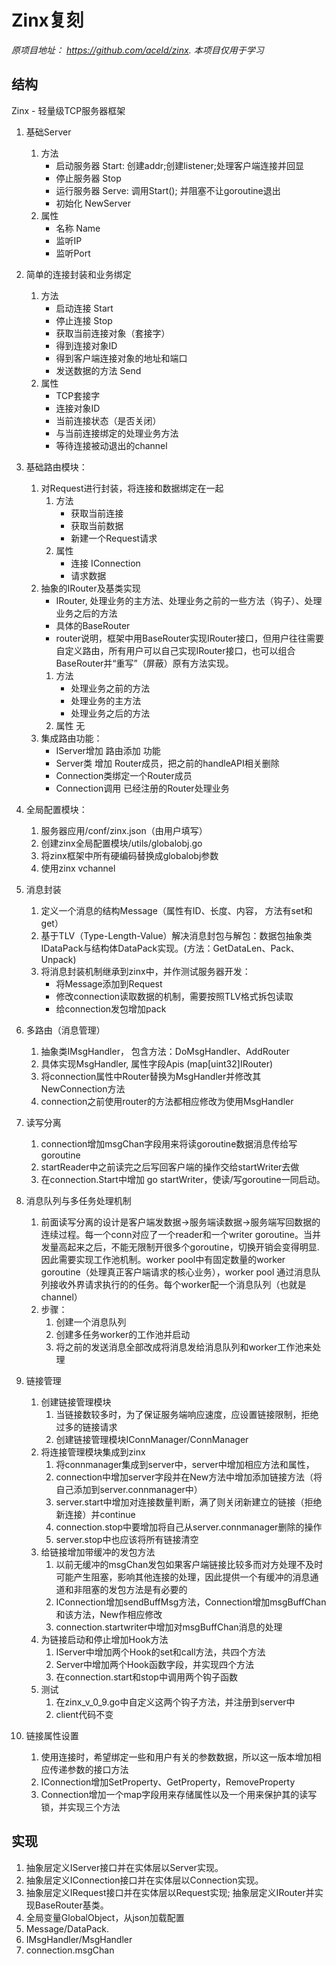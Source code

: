 # Zinx复刻

*原项目地址： https://github.com/aceld/zinx. 本项目仅用于学习*

## 结构

Zinx - 轻量级TCP服务器框架

1. 基础Server
    1. 方法
        - 启动服务器 Start: 创建addr;创建listener;处理客户端连接并回显
        - 停止服务器 Stop
        - 运行服务器 Serve: 调用Start(); 并阻塞不让goroutine退出
        - 初始化 NewServer
    2. 属性
        - 名称 Name
        - 监听IP
        - 监听Port

2. 简单的连接封装和业务绑定
    1. 方法
        - 启动连接 Start
        - 停止连接 Stop
        - 获取当前连接对象（套接字）
        - 得到连接对象ID
        - 得到客户端连接对象的地址和端口
        - 发送数据的方法 Send
    2. 属性
        - TCP套接字
        - 连接对象ID
        - 当前连接状态（是否关闭）
        - 与当前连接绑定的处理业务方法
        - 等待连接被动退出的channel

3. 基础路由模块：
    1. 对Request进行封装，将连接和数据绑定在一起
        1. 方法
           - 获取当前连接
           - 获取当前数据
           - 新建一个Request请求
        2. 属性
           - 连接 IConnection
           - 请求数据
    2. 抽象的IRouter及基类实现
        - IRouter, 处理业务的主方法、处理业务之前的一些方法（钩子）、处理业务之后的方法
        - 具体的BaseRouter
        - router说明，框架中用BaseRouter实现IRouter接口，但用户往往需要自定义路由，所有用户可以自己实现IRouter接口，也可以组合BaseRouter并“重写”（屏蔽）原有方法实现。
        1. 方法
           - 处理业务之前的方法
           - 处理业务的主方法
           - 处理业务之后的方法
        2. 属性 无
    3. 集成路由功能：
        - IServer增加 路由添加 功能
        - Server类 增加 Router成员，把之前的handleAPI相关删除
        - Connection类绑定一个Router成员
        - Connection调用 已经注册的Router处理业务

4. 全局配置模块：
   1. 服务器应用/conf/zinx.json（由用户填写）
   2. 创建zinx全局配置模块/utils/globalobj.go
   3. 将zinx框架中所有硬编码替换成globalobj参数
   4. 使用zinx vchannel

5. 消息封装
    1. 定义一个消息的结构Message（属性有ID、长度、内容， 方法有set和get）
    2. 基于TLV（Type-Length-Value）解决消息封包与解包：数据包抽象类IDataPack与结构体DataPack实现。(方法：GetDataLen、Pack、Unpack)
    3. 将消息封装机制继承到zinx中，并作测试服务器开发：
        - 将Message添加到Request
        - 修改connection读取数据的机制，需要按照TLV格式拆包读取
        - 给connection发包增加pack

6. 多路由（消息管理）
   1. 抽象类IMsgHandler， 包含方法：DoMsgHandler、AddRouter
   2. 具体实现MsgHandler, 属性字段Apis (map[uint32]IRouter)
   3. 将connection属性中Router替换为MsgHandler并修改其NewConnection方法
   4. connection之前使用router的方法都相应修改为使用MsgHandler

7. 读写分离
   1. connection增加msgChan字段用来将读goroutine数据消息传给写goroutine
   2. startReader中之前读完之后写回客户端的操作交给startWriter去做
   3. 在connection.Start中增加 go startWriter，使读/写goroutine一同启动。

8. 消息队列与多任务处理机制
   1. 前面读写分离的设计是客户端发数据->服务端读数据->服务端写回数据的连续过程。每一个conn对应了一个reader和一个writer goroutine。当并发量高起来之后，不能无限制开很多个goroutine，切换开销会变得明显. 因此需要实现工作池机制。worker pool中有固定数量的worker goroutine（处理真正客户端请求的核心业务），worker pool 通过消息队列接收外界请求执行的的任务。每个worker配一个消息队列（也就是channel）
   2. 步骤：
      1. 创建一个消息队列
      2. 创建多任务worker的工作池并启动
      3. 将之前的发送消息全部改成将消息发给消息队列和worker工作池来处理

9. 链接管理
   1.  创建链接管理模块
       1.  当链接数较多时，为了保证服务端响应速度，应设置链接限制，拒绝过多的链接请求
       2.  创建链接管理模块IConnManager/ConnManager
   2.  将连接管理模块集成到zinx
       1.  将connmanager集成到server中，server中增加相应方法和属性，
       2.  connection中增加server字段并在New方法中增加添加链接方法（将自己添加到server.connmanager中）
       3.  server.start中增加对连接数量判断，满了则关闭新建立的链接（拒绝新连接）并continue
       4.  connection.stop中要增加将自己从server.connmanager删除的操作
       5.  server.stop中也应该将所有链接清空
    3. 给链接增加带缓冲的发包方法
       1. 以前无缓冲的msgChan发包如果客户端链接比较多而对方处理不及时可能产生阻塞，影响其他连接的处理，因此提供一个有缓冲的消息通道和非阻塞的发包方法是有必要的
       2. IConnection增加sendBuffMsg方法，Connection增加msgBuffChan和该方法，New作相应修改
       3. connection.startwriter中增加对msgBuffChan消息的处理
    4. 为链接启动和停止增加Hook方法
       1. IServer中增加两个Hook的set和call方法，共四个方法
       2. Server中增加两个Hook函数字段，并实现四个方法
       3. 在connection.start和stop中调用两个钩子函数
    5. 测试
       1. 在zinx_v_0_9.go中自定义这两个钩子方法，并注册到server中
       2. client代码不变

10. 链接属性设置
    1.  使用连接时，希望绑定一些和用户有关的参数数据，所以这一版本增加相应传递参数的接口方法
    2. IConnection增加SetProperty、GetProperty，RemoveProperty
    3. Connection增加一个map字段用来存储属性以及一个用来保护其的读写锁，并实现三个方法

## 实现

1. 抽象层定义IServer接口并在实体层以Server实现。
2. 抽象层定义IConnection接口并在实体层以Connection实现。
3. 抽象层定义IRequest接口并在实体层以Request实现; 抽象层定义IRouter并实现BaseRouter基类。
4. 全局变量GlobalObject，从json加载配置
5. Message/DataPack.
6. IMsgHandler/MsgHandler
7. connection.msgChan
